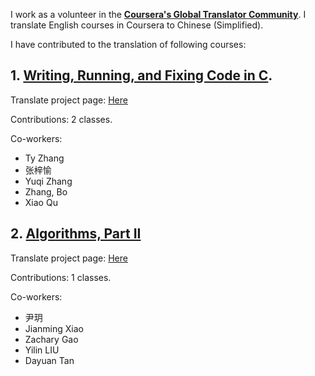 I work as a volunteer in the **[Coursera's Global Translator Community](https://coursera.community/gtc-news-announcements-17/join-the-coursera-global-translator-community-45)**. I translate English courses in Coursera to Chinese (Simplified). 

I have contributed to the translation of following courses:

## 1. [Writing, Running, and Fixing Code in C](https://www.coursera.org/learn/writing-running-fixing-code).

Translate project page: [Here](https://translate-coursera.org/new_gtc/app/#/app/project_detail/988e67bd9)

Contributions: 2 classes.

Co-workers:
- Ty Zhang
- 张梓愉
- Yuqi Zhang
- Zhang, Bo
- Xiao Qu
  

## 2. [Algorithms, Part II](https://www.coursera.org/learn/algorithms-part2)

Translate project page: [Here](https://translate-coursera.org/new_gtc/app/#/app/project_detail/9bb55c74d)

Contributions: 1 classes.

Co-workers:
- 尹玥
- Jianming Xiao
- Zachary Gao
- Yilin LIU
- Dayuan Tan
